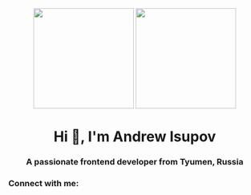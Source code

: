 <div id="header" align="center">
  <img src="https://c.tenor.com/FrgtgaWOjIEAAAAC/mexinyan-taco.gif" height="200" align="center"/>
  <img src="https://psv4.userapi.com/c236331/u13359694/docs/d41/4ce173293d4f/1.png?extra=Mtu2946DzpL3hgqG-V3EZITsAzr-VDWe9BM0yfgTVBwGgY6m83sq-ZXmiBDLJrNAScVQfXyjRV-fjK-CvERAK0xArVLbINx55ESzDaXxFygV8S1l0PsWhIdZUz93u7lnflyQssfI6a03REyURJjCYJk" height="200" align="center"/>
</div>
</div>
<h1 align="center">Hi 👋, I'm Andrew Isupov</h1><div>
<h3 align="center">A passionate frontend developer from Tyumen, Russia</h3>

<h3 align="left">Connect with me:</h3>
<p align="left">
</p>
